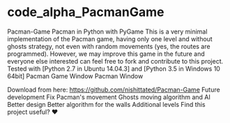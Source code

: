 # code_alpha_PacmanGame
Pacman-Game
Pacman in Python with PyGame
This is a very minimal implementation of the Pacman game, having only one level and without ghosts strategy, not even with random movements (yes, the routes are programmed).
However, we may improve this game in the future and everyone else interested can feel free to fork and contribute to this project.
Tested with [Python 2.7 in Ubuntu 14.04.3] and [Python 3.5 in Windows 10 64bit]
Pacman Game Window
Pacman Window

Download from here: https://github.com/nishittated/Pacman-Game
Future development
Fix Pacman's movement
Ghosts moving algorithm and AI
Better design
Better algorithm for the walls
Additional levels
Find this project useful? ❤️
